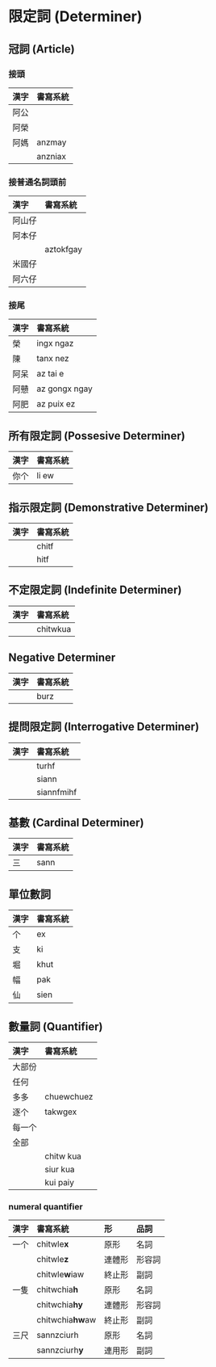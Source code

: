# 限定詞 (Determiner)

## 冠詞 (Article)

### 接頭

| 漢字 | 書寫系統 |
| :--- | :--- |
| 阿公 ||
| 阿榮 ||
| 阿媽 | anzmay |
|| anzniax |

### 接普通名詞頭前

| 漢字 | 書寫系統 |
| :--- | :--- |
| 阿山仔 ||
| 阿本仔 ||
|| aztokfgay |
| 米國仔 ||
| 阿六仔 ||

### 接尾

| 漢字 | 書寫系統 |
| :--- | :--- |
| 榮 | ingx ngaz |
| 陳 | tanx nez |
| 阿呆 | az tai e |
| 阿戇 | az gongx ngay |
| 阿肥 | az puix ez |

## 所有限定詞 (Possesive Determiner)

| 漢字 | 書寫系統 |
| :--- | :--- |
| 你个 | li ew |

## 指示限定詞 (Demonstrative Determiner)

| 漢字 | 書寫系統 |
| :--- | :--- |
|| chitf |
|| hitf |

## 不定限定詞 (Indefinite Determiner)

| 漢字 | 書寫系統 |
| :--- | :--- |
|| chitwkua |

## Negative Determiner

| 漢字 | 書寫系統 |
| :--- | :--- |
|| burz |

## 提問限定詞 (Interrogative Determiner)

| 漢字 | 書寫系統 |
| :--- | :--- |
|| turhf |
|| siann |
|| siannfmihf |

## 基數 (Cardinal Determiner)

| 漢字 | 書寫系統 |
| :--- | :--- |
| 三 | sann |

## 單位數詞

| 漢字 | 書寫系統 |
| :--- | :--- |
| 个 | ex |
| 支 | ki |
| 堀 | khut |
| 幅 | pak |
| 仙 | sien |

## 數量詞 (Quantifier)

| 漢字 | 書寫系統 |
| :--- | :--- |
| 大部份 ||
| 任何 ||
| 多多 | chuewchuez |
| 逐个 | takwgex |
| 每一个 ||
| 全部 ||
|| chitw kua |
|| siur kua |
|| kui paiy |

### numeral quantifier

| 漢字 | 書寫系統 | 形 | 品詞 |
| :--- | :--- | :--- | :--- |
| 一个 | chitwle**x** | 原形 | 名詞 |
|| chitwle**z** | 連體形 | 形容詞 |
|| chitwle**w**iaw | 終止形 | 副詞 |
| 一隻 | chitwchia**h** | 原形 | 名詞 |
|| chitwchia**hy** | 連體形 | 形容詞 |
|| chitwchia**hw**aw | 終止形 | 副詞 |
| 三尺 | sannzciurh | 原形 | 名詞 |
|| sannzciurh**y** | 連用形 | 副詞 |
